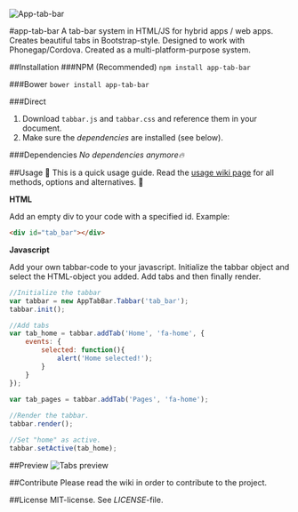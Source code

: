 ![App-tab-bar](https://i.imgur.com/CLUH1Ws.png)

#app-tab-bar
A tab-bar system in HTML/JS for hybrid apps / web apps. Creates beautiful tabs in Bootstrap-style. Designed to work with Phonegap/Cordova. Created as a multi-platform-purpose system. 

##Installation 
###NPM (Recommended)
`npm install app-tab-bar`

###Bower
`bower install app-tab-bar` 

###Direct
1. Download `tabbar.js` and `tabbar.css` and reference them in your document.
2. Make sure the *dependencies* are installed (see below).

###Dependencies
*No dependencies anymore🔥*

##Usage
🌴 This is a quick usage guide. Read the [usage wiki page](https://github.com/ErlendEllingsen/app-tab-bar/wiki/Usage) for all methods, options and alternatives. 🌴

**HTML**

Add an empty div to your code with a specified id. Example:

```html
<div id="tab_bar"></div>
```

**Javascript**

Add your own tabbar-code to your javascript. Initialize the tabbar object and select the HTML-object you added. Add tabs and then finally render.

```javascript
//Initialize the tabbar
var tabbar = new AppTabBar.Tabbar('tab_bar');
tabbar.init();

//Add tabs
var tab_home = tabbar.addTab('Home', 'fa-home', {
	events: {
		selected: function(){
			alert('Home selected!');
		}
	}
});

var tab_pages = tabbar.addTab('Pages', 'fa-home');
	
//Render the tabbar.
tabbar.render();

//Set "home" as active.
tabbar.setActive(tab_home);
```

##Preview
![Tabs preview](https://i.imgur.com/kTU0fO2.png)

##Contribute
Please read the wiki in order to contribute to the project.

##License 
MIT-license. See *LICENSE*-file.